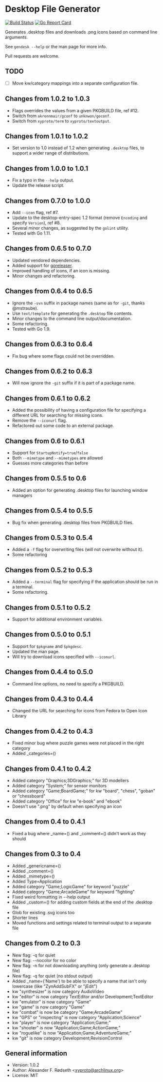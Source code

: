 Desktop File Generator
======================

[![Build Status](https://travis-ci.org/xyproto/gendesk.svg?branch=master)](https://travis-ci.org/xyproto/gendesk) [![Go Report Card](https://goreportcard.com/badge/github.com/xyproto/gendesk)](https://goreportcard.com/report/github.com/xyproto/gendesk)

Generates .desktop files and downloads .png icons based on command line arguments.

See `gendesk --help` or the man page for more info.

Pull requests are welcome.

TODO
----
- [ ] Move kw/category mappings into a separate configuration file.

Changes from 1.0.2 to 1.0.3
---------------------------
* Flags overrides the values from a given PKGBUILD file, ref #12.
* Switch from `akrennmair/gconf` to `unknwon/goconf`.
* Switch from `xyproto/term` to `xyproto/textoutput`.

Changes from 1.0.1 to 1.0.2
---------------------------
* Set version to 1.0 instead of 1.2 when generating `.desktop` files, to support a wider range of distributions.

Changes from 1.0.0 to 1.0.1
---------------------------
* Fix a typo in the `--help` output.
* Update the release script.

Changes from 0.7.0 to 1.0.0
---------------------------
* Add `--icon` flag, ref #7.
* Update to the desktop-entry-spec 1.2 format (remove `Encoding` and specify `Version`), ref #8.
* Several minor changes, as suggested by the `golint` utility.
* Tested with Go 1.11.

Changes from 0.6.5 to 0.7.0
---------------------------
* Updated vendored dependencies.
* Added support for [goreleaser](https://github.com/goreleaser/goreleaser).
* Improved handling of icons, if an icon is missing.
* Minor changes and refactoring.

Changes from 0.6.4 to 0.6.5
---------------------------
* Ignore the `-svn` suffix in package names (same as for `-git`, thanks @mstraube).
* Use `text/template` for generating the `.desktop` file contents.
* Minor changes to the command line output/documentation.
* Some refactoring.
* Tested with Go 1.9.

Changes from 0.6.3 to 0.6.4
---------------------------
* Fix bug where some flags could not be overridden.

Changes from 0.6.2 to 0.6.3
---------------------------
* Will now ignore the `-git` suffix if it is part of a package name.

Changes from 0.6.1 to 0.6.2
---------------------------
* Added the possibility of having a configuration file for specifying a different URL for searching for missing icons.
* Remove the `--iconurl` flag.
* Refactored out some code to an external package.

Changes from 0.6 to 0.6.1
-------------------------
* Support for `StartupNotify=true`/`false`
* Both `--mimetype` and `--mimetypes` are allowed
* Guesses more categories than before


Changes from 0.5.5 to 0.6
-------------------------
* Added an option for generating .desktop files for launching window managers


Changes from 0.5.4 to 0.5.5
---------------------------
* Bug fix when generating .desktop files from PKGBUILD files.


Changes from 0.5.3 to 0.5.4
---------------------------
* Added a `-f` flag for overwriting files (will not overwrite without it).
* Some refactoring


Changes from 0.5.2 to 0.5.3
---------------------------
* Added a `--terminal` flag for specifying if the application should be run in a terminal.
* Some refactoring.


Changes from 0.5.1 to 0.5.2
---------------------------
* Support for additional environment variables.


Changes from 0.5.0 to 0.5.1
---------------------------
* Support for `$pkgname` and `$pkgdesc`.
* Updated the man page.
* Will try to download icons specified with `--iconurl`.


Changes from 0.4.4 to 0.5.0
---------------------------
* Command line options, no need to specify a PKGBUILD.


Changes from 0.4.3 to 0.4.4
---------------------------
* Changed the URL for searching for icons from Fedora to Open Icon Library


Changes from 0.4.2 to 0.4.3
---------------------------
* Fixed minor bug where puzzle games were not placed in the right category
* Added \_categories=()


Changes from 0.4.1 to 0.4.2
---------------------------
* Added category "Graphics;3DGraphics;" for 3D modellers
* Added category "System;" for sensor monitors
* Added category "Game;BoardGame;" for kw "board", "chess", "goban" or "chessboard"
* Added category "Office" for kw "e-book" and "ebook"
* Doesn't use ".png" by default when specifying an icon


Changes from 0.4 to 0.4.1
-------------------------
* Fixed a bug where \_name=() and \_comment=() didn't work as they should


Changes from 0.3 to 0.4
-----------------------
* Added \_genericname=()
* Added \_comment=()
* Added \_mimetype=()
* Added Type=Application
* Added category "Game;LogicGame" for keyword "puzzle"
* Added category "Game;ArcadeGame" for keyword "fighting"
* Fixed weird formatting in --help output
* Added \_custom=() for adding custom fields at the end of the .desktop file
* Glob for existing .svg icons too
* Shorter lines
* Moved functions and settings related to terminal output to a separate file


Changes from 0.2 to 0.3
-----------------------
* New flag: -q for quiet
* New flag: --nocolor for no color
* New flag: -n for not downloading anything (only generate a .desktop file)
* New flag: -q for quiet (no stdout output)
* Added \_name=('Name') to be able to specify a name that isn't only lowercase (like "ZynAddSubFX" or "jEdit")
* kw "synthesizer" is now category AudioVideo
* kw "editor" is now category TextEditor and/or Development;TextEditor
* kw "emulator" is now category "Game"
* kw "game" is now category "Game"
* kw "combat" is now be category "Game;ArcadeGame"
* kw "GPS" or "inspecting" is now category "Application;Science"
* kw "player" is now category "Application;Game;"
* kw "shooter" is now "Application;Game;ActionGame;"
* kw "roguelike" is now "Application;Game;AdventureGame;"
* kw "git" is now category Development;RevisionControl


General information
-------------------

* Version: 1.0.2
* Author: Alexander F. Rødseth &lt;xyproto@archlinux.org&gt;
* License: MIT
